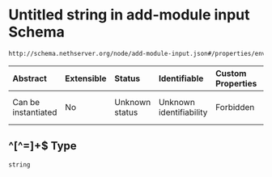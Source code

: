 # Untitled string in add-module input Schema

```txt
http://schema.nethserver.org/node/add-module-input.json#/properties/environment/patternProperties/^[^=]+$
```



| Abstract            | Extensible | Status         | Identifiable            | Custom Properties | Additional Properties | Access Restrictions | Defined In                                                                   |
| :------------------ | :--------- | :------------- | :---------------------- | :---------------- | :-------------------- | :------------------ | :--------------------------------------------------------------------------- |
| Can be instantiated | No         | Unknown status | Unknown identifiability | Forbidden         | Allowed               | none                | [add-module-input.json\*](node/add-module-input.json "open original schema") |

## ^\[^=]+$ Type

`string`
